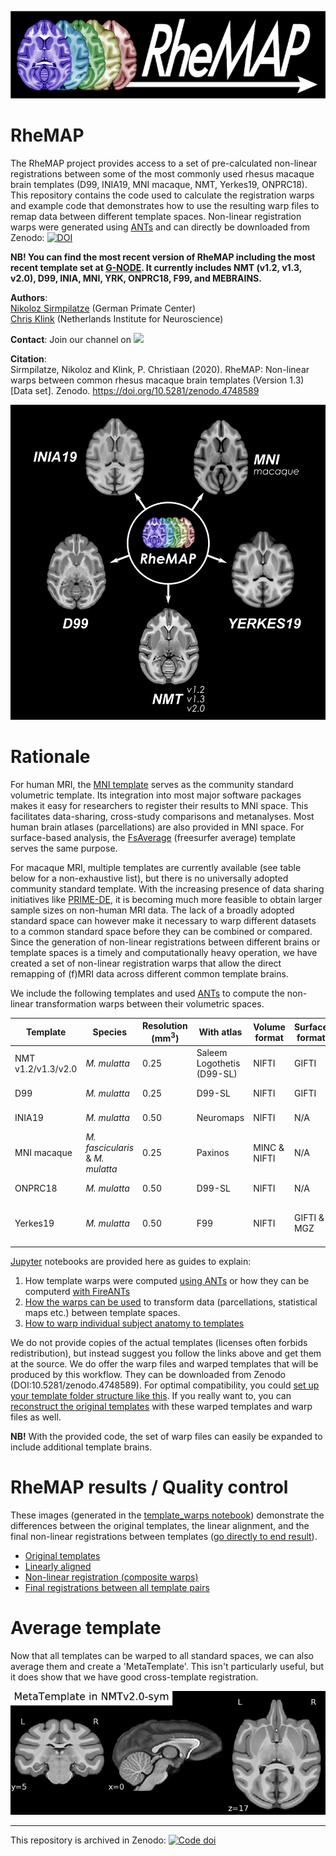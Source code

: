 
<!--![](https://raw.githubusercontent.com/PRIME-RE/RheMAP/master/images/RheMAP_card.png)-->

![image](images/RheMAP_logo.png)

# RheMAP
The RheMAP project provides access to a set of pre-calculated non-linear registrations between some of the most commonly used rhesus macaque brain templates (D99, INIA19, MNI macaque, NMT, Yerkes19, ONPRC18). This repository contains the code used to calculate the registration warps and example code that demonstrates how to use the resulting warp files to remap data between different template spaces. Non-linear registration warps were generated using [ANTs](http://stnava.github.io/ANTs/) and can directly be downloaded from Zenodo: 
[![DOI](https://zenodo.org/badge/DOI/10.5281/zenodo.4748589.svg)](https://doi.org/10.5281/zenodo.4748589)     

**NB! You can find the most recent version of RheMAP including the most recent template set at [G-NODE](https://gin.g-node.org/ChrisKlink/RheMAP). It currently includes NMT (v1.2, v1.3, v2.0), D99, INIA, MNI, YRK, ONPRC18, F99, and MEBRAINS.** 

**Authors**:     
[Nikoloz Sirmpilatze](https://github.com/niksirbi) (German Primate Center)     
[Chris Klink](https://github.com/pcklink) (Netherlands Institute for Neuroscience)

**Contact**:
Join our channel on <a href="https://mattermost.brainhack.org/brainhack/channels/rhemap" target="_blank"><img src="http://www.mattermost.org/wp-content/uploads/2016/03/logoHorizontal.png" width=100px /></a>

**Citation**:     
Sirmpilatze, Nikoloz and Klink, P. Christiaan (2020). RheMAP: Non-linear warps between common rhesus macaque brain templates (Version 1.3)[Data set]. Zenodo. https://doi.org/10.5281/zenodo.4748589         

![image](images/RegisterTemplates.png)

# Rationale
For human MRI, the [MNI template](http://www.bic.mni.mcgill.ca/ServicesAtlases/ICBM152NLin2009) serves as the community standard volumetric template. Its integration into most major software packages makes it easy for researchers to register their results to MNI space. This facilitates data-sharing, cross-study comparisons and metanalyses. Most human brain atlases (parcellations) are also provided in MNI space. For surface-based analysis, the [FsAverage](https://surfer.nmr.mgh.harvard.edu/fswiki/FsAverage) (freesurfer average) template serves the same purpose.

For macaque MRI, multiple templates are currently available (see table below for a non-exhaustive list), but there is no universally adopted community standard template. With the increasing presence of data sharing initiatives like [PRIME-DE](http://fcon_1000.projects.nitrc.org/indi/indiPRIME.html), it is becoming much more feasible to obtain larger sample sizes on non-human MRI data. The lack of a broadly adopted standard space can however make it necessary to warp different datasets to a common standard space before they can be combined or compared. Since the generation of non-linear registrations between different brains or template spaces is a timely and computationally heavy operation, we have created a set of non-linear registration warps that allow the direct remapping of (f)MRI data across different common template brains.

We include the following templates and used [ANTs](http://stnava.github.io/ANTs/) to compute the non-linear transformation warps between their volumetric spaces.     

| Template | Species | Resolution (mm<sup>3</sup>) | With atlas | Volume format | Surface format | Links |
| --- | --- | --- | --- | --- | --- | --- |
| NMT v1.2/v1.3/v2.0 | _M. mulatta_ | 0.25 | Saleem Logothetis (D99-SL) | NIFTI | GIFTI | [reference](https://www.ncbi.nlm.nih.gov/pmc/articles/PMC5660669/) [download](https://afni.nimh.nih.gov/pub/dist/doc/htmldoc/nonhuman/macaque_tempatl/main_toc.html) |
| D99 | _M. mulatta_ | 0.25 | D99-SL | NIFTI | GIFTI | [reference](https://www.ncbi.nlm.nih.gov/pmc/articles/PMC6075609/) [download](https://afni.nimh.nih.gov/Macaque) |
| INIA19 | _M. mulatta_ | 0.50 | Neuromaps | NIFTI | N/A | [reference](https://www.ncbi.nlm.nih.gov/pmc/articles/PMC3515865/) [download](https://www.nitrc.org/projects/inia19/https://www.nitrc.org/projects/inia19/) |
| MNI macaque | _M. fascicularis_ & _M. mulatta_ | 0.25 | Paxinos | MINC & NIFTI | N/A | [reference](https://www.ncbi.nlm.nih.gov/pubmed/21256229) [download](http://www.bic.mni.mcgill.ca/ServicesAtlases/Macaque) |
| ONPRC18 | _M. mulatta_ | 0.50 | D99-SL | NIFTI | N/A | [reference](https://doi.org/10.1016/j.neuroimage.2020.117517) [download](https://www.nitrc.org/projects/onprc18_atlas) |
| Yerkes19 | _M. mulatta_ | 0.50 | F99 | NIFTI | GIFTI & MGZ | [reference1](https://www.pnas.org/content/115/22/E5183) [reference2](https://www.ncbi.nlm.nih.gov/pmc/articles/PMC3500860/) [download1](https://balsa.wustl.edu/reference/show/976nz) [download2](https://github.com/Washington-University/NHPPipelines) |

[Jupyter](https://jupyter.org/) notebooks are provided here as guides to explain:    
1. How template warps were computed [using ANTs](notebooks/macaque_template_warps_ANTs.ipynb) or how they can be computerd [with FireANTs](notebooks/macaque_template_warps_FireANTs.ipynb)    
2. [How the warps can be used](notebooks/how_to_apply_template_warps.ipynb) to transform data (parcellations, statistical maps etc.) between template spaces.     
3. [How to warp individual subject anatomy to templates](notebooks/warp_individual_to_templates.ipynb)

We do not provide copies of the actual templates (licenses often forbids redistribution), but instead suggest you follow the links above and get them at the source. We do offer the warp files and warped templates that will be produced by this workflow. They can be downloaded from Zenodo (DOI:10.5281/zenodo.4748589). For optimal compatibility, you could [set up your template folder structure like this](template_dir_tree.md). If you really want to, you can [reconstruct the original templates](reconstruct_templates.md) with these warped templates and warp files as well.

**NB!** With the provided code, the set of warp files can easily be expanded to include additional template brains.

# RheMAP results / Quality control
These images (generated in the [template_warps notebook](notebooks/macaque_template_warps.ipynb)) demonstrate the differences between the original templates, the linear alignment, and the final non-linear registrations between templates ([go directly to end result](all_warp_pairs.md)).    
* [Original templates](templates.md)   
* [Linearly aligned](linear_alignment.md)
* [Non-linear registration (composite warps)](nonlinear_registration.md)
* [Final registrations between all template pairs](all_warp_pairs.md)

# Average template    
Now that all templates can be warped to all standard spaces, we can also average them and create a 'MetaTemplate'. This isn't particularly useful, but it does show that we have good cross-template registration.    

![Metatemaplate](images/metatemplate/MetaTemplate_in_NMTv2.0-sym.png) 

---

This repository is archived in Zenodo: 
[![Code doi](https://zenodo.org/badge/DOI/10.5281/zenodo.4748589.svg)](https://doi.org/10.5281/zenodo.4748589)
